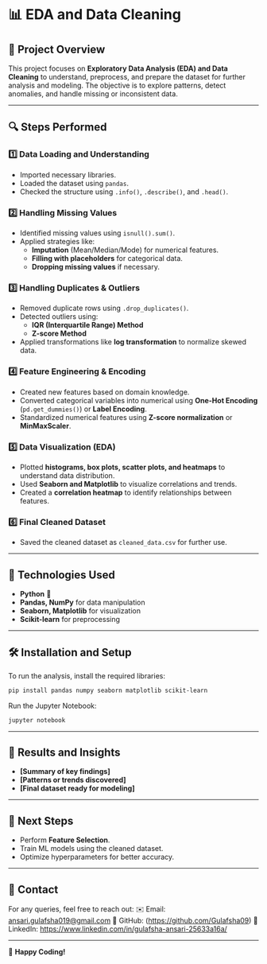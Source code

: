 # 📊 EDA and Data Cleaning

## 📌 Project Overview
This project focuses on **Exploratory Data Analysis (EDA) and Data Cleaning** to understand, preprocess, and prepare the dataset for further analysis and modeling. The objective is to explore patterns, detect anomalies, and handle missing or inconsistent data.

---

## 🔍 Steps Performed
### 1️⃣ **Data Loading and Understanding**
- Imported necessary libraries.
- Loaded the dataset using `pandas`.
- Checked the structure using `.info()`, `.describe()`, and `.head()`.

### 2️⃣ **Handling Missing Values**
- Identified missing values using `isnull().sum()`.
- Applied strategies like:
  - **Imputation** (Mean/Median/Mode) for numerical features.
  - **Filling with placeholders** for categorical data.
  - **Dropping missing values** if necessary.

### 3️⃣ **Handling Duplicates & Outliers**
- Removed duplicate rows using `.drop_duplicates()`.
- Detected outliers using:
  - **IQR (Interquartile Range) Method**
  - **Z-score Method**
- Applied transformations like **log transformation** to normalize skewed data.

### 4️⃣ **Feature Engineering & Encoding**
- Created new features based on domain knowledge.
- Converted categorical variables into numerical using **One-Hot Encoding** (`pd.get_dummies()`) or **Label Encoding**.
- Standardized numerical features using **Z-score normalization** or **MinMaxScaler**.

### 5️⃣ **Data Visualization (EDA)**
- Plotted **histograms, box plots, scatter plots, and heatmaps** to understand data distribution.
- Used **Seaborn and Matplotlib** to visualize correlations and trends.
- Created a **correlation heatmap** to identify relationships between features.

### 6️⃣ **Final Cleaned Dataset**
- Saved the cleaned dataset as `cleaned_data.csv` for further use.

---

## 📌 Technologies Used
- **Python** 🐍
- **Pandas, NumPy** for data manipulation
- **Seaborn, Matplotlib** for visualization
- **Scikit-learn** for preprocessing

---

## 🛠 Installation and Setup
To run the analysis, install the required libraries:
```bash
pip install pandas numpy seaborn matplotlib scikit-learn
```

Run the Jupyter Notebook:
```bash
jupyter notebook
```

---

## 📜 Results and Insights
- **[Summary of key findings]**
- **[Patterns or trends discovered]**
- **[Final dataset ready for modeling]**

---

## 📌 Next Steps
- Perform **Feature Selection**.
- Train ML models using the cleaned dataset.
- Optimize hyperparameters for better accuracy.

---

## 📧 Contact
For any queries, feel free to reach out:
✉️ Email: ansari.gulafsha019@gmail.com 
🔗 GitHub: (https://github.com/Gulafsha09) 
📄 LinkedIn: https://www.linkedin.com/in/gulafsha-ansari-25633a16a/  

---

🚀 **Happy Coding!**


